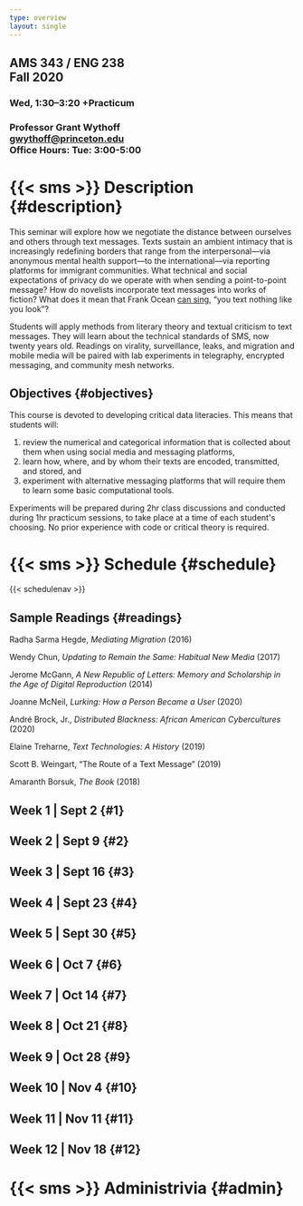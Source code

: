 ```yaml
---
type: overview
layout: single
---
```


<div class="mw6 center bb pa3 tc">

## AMS 343 / ENG 238<br>Fall 2020

### Wed, 1:30–3:20 +Practicum

### Professor Grant Wythoff<br>gwythoff@princeton.edu<br>Office Hours: Tue: 3:00-5:00

</div>

# {{< sms >}} Description {#description}

This seminar will explore how we negotiate the distance between ourselves and others through text messages. Texts sustain an ambient intimacy that is increasingly redefining borders that range from the interpersonal—via anonymous mental health support—to the international—via reporting platforms for immigrant communities. What technical and social expectations of privacy do we operate with when sending a point-to-point message? How do novelists incorporate text messages into works of fiction? What does it mean that Frank Ocean [can sing](https://www.youtube.com/watch?v=ZnnwfgqdEGM), “you text nothing like you look”?

Students will apply methods from literary theory and textual criticism to text messages. They will learn about the technical standards of SMS, now twenty years old. Readings on virality, surveillance, leaks, and migration and mobile media will be paired with lab experiments in telegraphy, encrypted messaging, and community mesh networks.

## Objectives {#objectives}

This course is devoted to developing critical data literacies. This means that students will:

1) review the numerical and categorical information that is collected about them when using social media and messaging platforms,
2) learn how, where, and by whom their texts are encoded, transmitted, and stored, and
3) experiment with alternative messaging platforms that will require them to learn some basic computational tools.

Experiments will be prepared during 2hr class discussions and conducted during 1hr practicum sessions, to take place at a time of each student's choosing. No prior experience with code or critical theory is required.

# {{< sms >}} Schedule {#schedule}

{{< schedulenav >}}

## Sample Readings {#readings}

Radha Sarma Hegde, *Mediating Migration* (2016)

Wendy Chun, *Updating to Remain the Same: Habitual New Media* (2017)

Jerome McGann, *A New Republic of Letters: Memory and Scholarship in the Age of Digital Reproduction* (2014)

Joanne McNeil, *Lurking: How a Person Became a User* (2020)

André Brock, Jr., *Distributed Blackness: African American Cybercultures* (2020)

Elaine Treharne, *Text Technologies: A History* (2019)

Scott B. Weingart, “The Route of a Text Message” (2019)

Amaranth Borsuk, *The Book* (2018)

## Week 1 | Sept 2 {#1}

## Week 2 | Sept 9 {#2}

## Week 3 | Sept 16 {#3}

## Week 4 | Sept 23 {#4}

## Week 5 | Sept 30 {#5}

## Week 6 | Oct 7 {#6}

## Week 7 | Oct 14 {#7}

## Week 8 | Oct 21 {#8}

## Week 9 | Oct 28 {#9}

## Week 10 | Nov 4 {#10}

## Week 11 | Nov 11 {#11}

## Week 12 | Nov 18 {#12}

# {{< sms >}} Administrivia {#admin}